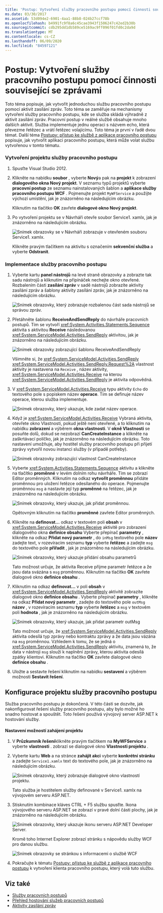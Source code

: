 ```yaml
---
title: 'Postup: Vytvoření služby pracovního postupu pomocí činnosti související se zprávami'
ms.date: 03/30/2017
ms.assetid: 53d094e2-6901-4aa1-88b8-024b27ccf78b
ms.openlocfilehash: b4991fc9f8a6c45cae3943f1506247c42ed2b30b
ms.sourcegitcommit: cdb295dd1db589ce5169ac9ff096f01fd0c2da9d
ms.translationtype: MT
ms.contentlocale: cs-CZ
ms.lasthandoff: 06/09/2020
ms.locfileid: "84597121"
---
```

# <a name="how-to-create-a-workflow-service-with-messaging-activities"></a>Postup: Vytvoření služby pracovního postupu pomocí činnosti související se zprávami
Toto téma popisuje, jak vytvořit jednoduchou službu pracovního postupu pomocí aktivit zasílání zpráv. Toto téma se zaměřuje na mechanismy vytvoření služby pracovního postupu, kde se služba skládá výhradně z aktivit zasílání zpráv. Pracovní postup v reálné službě obsahuje mnoho dalších aktivit. Služba implementuje jednu operaci s názvem echo, která převezme řetězec a vrátí řetězec volajícímu. Toto téma je první v řadě dvou témat. Další téma [Postupy: přístup ke službě z aplikace pracovního postupu](how-to-access-a-service-from-a-workflow-application.md) popisuje, jak vytvořit aplikaci pracovního postupu, která může volat službu vytvořenou v tomto tématu.  
  
### <a name="to-create-a-workflow-service-project"></a>Vytvoření projektu služby pracovního postupu  
  
1. Spusťte Visual Studio 2012.  
  
2. Klikněte na nabídku **soubor** , vyberte **Nový**a pak na **projekt** k zobrazení **dialogového okna Nový projekt**. V seznamu typů projektů vyberte **pracovní postup** ze seznamu nainstalovaných šablon a **aplikace služby pracovního postupu WCF** . Pojmenujte projekt `MyWFService` a použijte výchozí umístění, jak je znázorněno na následujícím obrázku.  
  
     Kliknutím na tlačítko **OK** zavřete **dialogové okno Nový projekt**.  
  
3. Po vytvoření projektu se v Návrháři otevře soubor Service1. xamlx, jak je znázorněno na následujícím obrázku.  
  
     ![Snímek obrazovky se v Návrháři zobrazuje v otevřeném souboru Service1. xamlx.](./media/how-to-create-a-workflow-service-with-messaging-activities/default-workflow-service.jpg)  
  
     Klikněte pravým tlačítkem na aktivitu s označením **sekvenční služba** a vyberte **Odstranit**.  
  
### <a name="to-implement-the-workflow-service"></a>Implementace služby pracovního postupu  
  
1. Vyberte kartu **panel nástrojů** na levé straně obrazovky a zobrazte tak sadu nástrojů a kliknutím na připínáček nechejte okno otevřené. Rozbalením části **zasílání zpráv** v sadě nástrojů zobrazíte aktivity zasílání zpráv a šablony aktivity zasílání zpráv, jak je znázorněno na následujícím obrázku.  
  
     ![Snímek obrazovky, který zobrazuje rozbalenou část sada nástrojů se správou zpráv.](./media/how-to-create-a-workflow-service-with-messaging-activities/toolbox-messaging-section.jpg)  
  
2. Přetáhněte šablonu **ReceiveAndSendReply** do návrháře pracovních postupů. Tím se vytvoří <xref:System.Activities.Statements.Sequence> aktivita s aktivitou **Receive** následovanou <xref:System.ServiceModel.Activities.SendReply> aktivitou, jak je znázorněno na následujícím obrázku.  
  
     ![Snímek obrazovky zobrazující šablonu ReceiveAndSendReply](./media/how-to-create-a-workflow-service-with-messaging-activities/receiveandsendreply-template.jpg)  
  
     Všimněte si, že <xref:System.ServiceModel.Activities.SendReply> <xref:System.ServiceModel.Activities.SendReply.Request%2A> vlastnost aktivity je nastavena na `Receive` , název aktivity, <xref:System.ServiceModel.Activities.Receive> na kterou <xref:System.ServiceModel.Activities.SendReply> je aktivita odpovědná.  
  
3. V <xref:System.ServiceModel.Activities.Receive> typu aktivity `Echo` do textového pole s popiskem název **operace**. Tím se definuje název operace, kterou služba implementuje.  
  
     ![Snímek obrazovky, který ukazuje, kde zadat název operace.](./media/how-to-create-a-workflow-service-with-messaging-activities/define-operation-name.jpg)  
  
4. Když je <xref:System.ServiceModel.Activities.Receive> Vybraná aktivita, otevřete okno Vlastnosti, pokud ještě není otevřené, a to kliknutím na nabídku **zobrazení** a výběrem **okna vlastnosti**. V **okně Vlastnosti** se posuňte dolů, dokud se nezobrazí **CanCreateInstance** a klikněte na zaškrtávací políčko, jak je znázorněno na následujícím obrázku. Toto nastavení umožňuje, aby hostitel služby pracovního postupu při přijetí zprávy vytvořil novou instanci služby (v případě potřeby).  
  
     ![Snímek obrazovky zobrazující vlastnost CanCreateInstance](./media/how-to-create-a-workflow-service-with-messaging-activities/cancreateinstance-property.jpg)  
  
5. Vyberte <xref:System.Activities.Statements.Sequence> aktivitu a klikněte na tlačítko **proměnné** v levém dolním rohu návrháře. Tím se zobrazí Editor proměnných. Kliknutím na odkaz **vytvořit proměnnou** přidáte proměnnou pro uložení řetězce odesílaného do operace. Pojmenujte proměnnou `msg` a nastavte její typ **proměnné** na řetězec, jak je znázorněno na následujícím obrázku.  
  
     ![Snímek obrazovky, který ukazuje, jak přidat proměnnou.](./media/how-to-create-a-workflow-service-with-messaging-activities/add-variable-msg-string.jpg)  
  
     Opětovným kliknutím na tlačítko **proměnné** zavřete Editor proměnných.  
  
6. Klikněte na **definovat...** odkaz v textovém poli **obsah** v <xref:System.ServiceModel.Activities.Receive> aktivitě pro zobrazení dialogového okna **definice obsahu** Vyberte přepínač **parametry** , klikněte na odkaz **Přidat nový parametr** , do `inMsg` textového pole **název** zadejte text, v rozevíracím seznamu **typ** vyberte **řetězec** a zadejte `msg` do textového pole **přiřadit** , jak je znázorněno na následujícím obrázku.  
  
     ![Snímek obrazovky, který ukazuje přidání obsahu parametrů](./media/how-to-create-a-workflow-service-with-messaging-activities/adding-parameters-content.jpg)  
  
     Tato možnost určuje, že aktivita Receive přijme parametr řetězce a že jsou data svázána s `msg` proměnnou. Kliknutím na tlačítko **OK** zavřete dialogové okno **definice obsahu** .  
  
7. Kliknutím na odkaz **definovat...** v poli **obsah** v <xref:System.ServiceModel.Activities.SendReply> aktivitě zobrazíte dialogové okno **definice obsahu** . Vyberte přepínač **parametry** , klikněte na odkaz **Přidat nový parametr** , zadejte do textového pole `outMsg` **název** , v rozevíracím seznamu **typ** vyberte **řetězec** a `msg` v textovém poli **hodnota** , jak je znázorněno na následujícím obrázku.  
  
     ![Snímek obrazovky, který ukazuje, jak přidat parametr outMsg](./media/how-to-create-a-workflow-service-with-messaging-activities/outmsg-parameters-content.jpg)  
  
     Tato možnost určuje, že <xref:System.ServiceModel.Activities.SendReply> aktivita odesílá typ zprávy nebo kontraktu zprávy a že data jsou vázána na `msg` proměnnou. Vzhledem k tomu, že se jedná o <xref:System.ServiceModel.Activities.SendReply> aktivitu, znamená to, že data v nástroji `msg` slouží k naplnění zprávy, kterou aktivita odesílá zpátky klientovi. Kliknutím na tlačítko **OK** zavřete dialogové okno **definice obsahu** .  
  
8. Uložte a sestavte řešení kliknutím na nabídku **sestavení** a výběrem možnosti **Sestavit řešení**.  
  
## <a name="configure-the-workflow-service-project"></a>Konfigurace projektu služby pracovního postupu  
 Služba pracovního postupu je dokončená. V této části se dozvíte, jak nakonfigurovat řešení služby pracovního postupu, aby bylo možné ho snadno hostovat a spouštět. Toto řešení používá vývojový server ASP.NET k hostování služby.  
  
#### <a name="to-set-project-start-up-options"></a>Nastavení možností zahájení projektu  
  
1. V **Průzkumník řešení**klikněte pravým tlačítkem na **MyWFService** a vyberte **vlastnosti** . zobrazí se dialogové okno **Vlastnosti projektu** .  
  
2. Vyberte kartu **Web** a na stránce **zahájit akci** vyberte **konkrétní stránku** a zadejte `Service1.xamlx` text do textového pole, jak je znázorněno na následujícím obrázku.  
  
     ![Snímek obrazovky, který zobrazuje dialogové okno vlastností projektu.](./media/how-to-create-a-workflow-service-with-messaging-activities/project-properties-dialog.jpg)  
  
     Tato služba je hostitelem služby definované v Service1. xamlx na vývojovém serveru ASP.NET.  
  
3. Stisknutím kombinace kláves CTRL + F5 službu spusťte. Ikona vývojového serveru ASP.NET se zobrazí v pravé dolní části plochy, jak je znázorněno na následujícím obrázku.  
  
     ![Snímek obrazovky, který ukazuje ikonu serveru ASP.NET Developer Server.](./media/how-to-create-a-workflow-service-with-messaging-activities/asp-net-dev-server-icon.jpg)  
  
     Kromě toho Internet Explorer zobrazí stránku s nápovědu služby WCF pro danou službu.  
  
     ![Snímek obrazovky se stránkou s informacemi o službě WCF](./media/how-to-create-a-workflow-service-with-messaging-activities/wcf-service-help-page.jpg)  
  
4. Pokračujte k tématu [Postupy: přístup ke službě z aplikace pracovního postupu](how-to-access-a-service-from-a-workflow-application.md) k vytvoření klienta pracovního postupu, který volá tuto službu.  
  
## <a name="see-also"></a>Viz také

- [Služby pracovních postupů](workflow-services.md)
- [Přehled hostování služeb pracovních postupů](hosting-workflow-services-overview.md)
- [Aktivity zasílání zpráv](messaging-activities.md)
